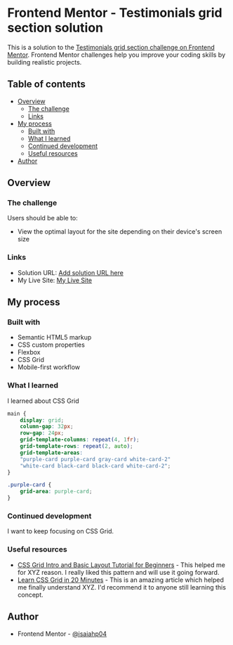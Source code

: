 # Frontend Mentor - Testimonials grid section solution

This is a solution to the [Testimonials grid section challenge on Frontend Mentor](https://www.frontendmentor.io/challenges/testimonials-grid-section-Nnw6J7Un7). Frontend Mentor challenges help you improve your coding skills by building realistic projects. 

## Table of contents

- [Overview](#overview)
  - [The challenge](#the-challenge)
  - [Links](#links)
- [My process](#my-process)
  - [Built with](#built-with)
  - [What I learned](#what-i-learned)
  - [Continued development](#continued-development)
  - [Useful resources](#useful-resources)
- [Author](#author)

## Overview

### The challenge

Users should be able to:

- View the optimal layout for the site depending on their device's screen size

### Links

- Solution URL: [Add solution URL here](https://your-solution-url.com)
- My Live Site: [My Live Site](https://isaiahp04.github.io/testimonials-grid-section)

## My process

### Built with

- Semantic HTML5 markup
- CSS custom properties
- Flexbox
- CSS Grid
- Mobile-first workflow

### What I learned

I learned about CSS Grid

```css
main {
    display: grid;
    column-gap: 32px;
    row-gap: 24px;
    grid-template-columns: repeat(4, 1fr);
    grid-template-rows: repeat(2, auto);
    grid-template-areas: 
    "purple-card purple-card gray-card white-card-2"
    "white-card black-card black-card white-card-2";
}

.purple-card {
    grid-area: purple-card;
}
```

### Continued development

I want to keep focusing on CSS Grid.

### Useful resources

- [CSS Grid Intro and Basic Layout Tutorial for Beginners](https://www.youtube.com/watch?v=EaWj2AWI5Es) - This helped me for XYZ reason. I really liked this pattern and will use it going forward.
- [Learn CSS Grid in 20 Minutes](https://www.youtube.com/watch?v=9zBsdzdE4sM) - This is an amazing article which helped me finally understand XYZ. I'd recommend it to anyone still learning this concept.

## Author

- Frontend Mentor - [@isaiahp04](https://www.frontendmentor.io/profile/isaiahp04)



